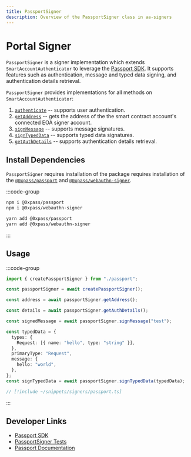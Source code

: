 ```yaml
---
title: PassportSigner
description: Overview of the PassportSigner class in aa-signers
---
```


# Portal Signer

`PassportSigner` is a signer implementation which extends `SmartAccountAuthenticator` to leverage the [Passport SDK](https://github.com/0xpass/passport-sdk). It supports features such as authentication, message and typed data signing, and authentication details retrieval.

`PassportSigner` provides implementations for all methods on `SmartAccountAuthenticator`:

1.  [`authenticate`](/packages/aa-signers/passport/authenticate) -- supports user authentication.
2.  [`getAddress`](/packages/aa-signers/passport/getAddress) -- gets the address of the the smart contract account's connected EOA signer account.
3.  [`signMessage`](/packages/aa-signers/passport/signMessage) -- supports message signatures.
4.  [`signTypedData`](/packages/aa-signers/passport/signTypedData) -- supports typed data signatures.
5.  [`getAuthDetails`](/packages/aa-signers/passport/getAuthDetails) -- supports authentication details retrieval.

## Install Dependencies

`PassportSigner` requires installation of the package requires installation of the [`@0xpass/passport`](https://github.com/0xpass/passport-sdk/tree/main/packages/passport) and [`@0xpass/webauthn-signer`](https://github.com/0xpass/passport-sdk/tree/main/packages/webauthn-signer).

:::code-group

```bash [npm]
npm i @0xpass/passport
npm i @0xpass/webauthn-signer
```

```bash [yarn]
yarn add @0xpass/passport
yarn add @0xpass/webauthn-signer
```

:::

## Usage

:::code-group

```ts [example.ts]
import { createPassportSigner } from "./passport";

const passportSigner = await createPassportSigner();

const address = await passportSigner.getAddress();

const details = await passportSigner.getAuthDetails();

const signedMessage = await passportSigner.signMessage("test");

const typedData = {
  types: {
    Request: [{ name: "hello", type: "string" }],
  },
  primaryType: "Request",
  message: {
    hello: "world",
  },
};
const signTypedData = await passportSigner.signTypedData(typedData);
```

```ts [passport.ts]
// [!include ~/snippets/signers/passport.ts]
```

:::

## Developer Links

- [Passport SDK](https://github.com/0xpass/passport-sdk/tree/main/packages/passport)
- [PassportSigner Tests](https://github.com/alchemyplatform/aa-sdk/blob/main/packages/signers/src/passport/__tests__/signer.test.ts)
- [Passport Documentation](https://docs.0xpass.io/)
